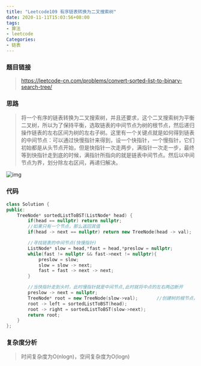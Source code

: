 ```yaml
---
title: "Leetcode109 有序链表转换为二叉搜索树"
date: 2020-11-11T15:03:56+08:00
tags:
- 算法
- leetcode
Categories:
- 链表
---
```


### **题目链接**

> https://leetcode-cn.com/problems/convert-sorted-list-to-binary-search-tree/

### **思路**

> 将一个有序的链表转换为二叉搜索树，并且还要求，这个二叉搜索树为平衡二叉树，所以为了保持平衡，选取链表的中间节点为树的根节点，然后递归操作链表的左右区间为树的左右子树。这里有一个关键点就是如何得到链表的中间节点：可以通过快慢指针来得到，设一个快指针，一个慢指针，它们初始都是从头节点开始，但是快指针一次走两步，满指针一次走一步，最终等到快指针走到底的时候，满指针所指向的就是链表中间节点。然后以中间节点为界，划分除左右区间，再递归解决。

![img](https://cdn.jsdelivr.net/gh/VegeBun-csj/Images/{332105E2-16C7-684F-24D0-B0BC2D4168AD}.png)

### **代码**

```c++
class Solution {
public:
    TreeNode* sortedListToBST(ListNode* head) {
        if(head == nullptr) return nullptr;
        //如果只有一个节点，那么返回其值
        if(head -> next == nullptr) return new TreeNode(head -> val);

        //寻找链表的中间节点(快慢指针)
        ListNode* slow = head,*fast = head,*preslow = nullptr;
        while(fast != nullptr && fast->next != nullptr){
            preslow = slow;
            slow = slow -> next;
            fast = fast -> next -> next;
        }

        //当快指针走到头时，此时慢指针就是中间节点,此时就将中点的左右两边断开
        preslow -> next = nullptr;      
        TreeNode* root = new TreeNode(slow->val);       //创建树的根节点，即为中间节点值
        root -> left = sortedListToBST(head);
        root -> right = sortedListToBST(slow->next);
        return root;
    }
};
```

### **复杂度分析**

> 时间复杂度为O(nlogn)，空间复杂度为O(logn)